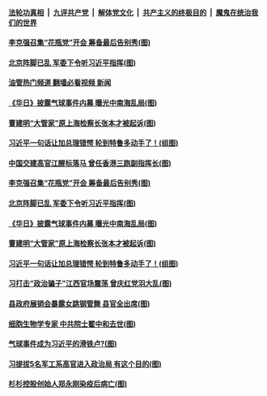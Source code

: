 ####  [法轮功真相](../../../../basic/blob/master/README.md?t=02152012) &nbsp;|&nbsp; [九评共产党](../../../../9ping.md/blob/master/README.md?t=02152012) &nbsp;|&nbsp; [解体党文化](../../../../jtdwh.md/blob/master/README.md?t=02152012)  &nbsp;|&nbsp; [共产主义的终极目的](../../../../gczydzjmd.md/blob/master/README.md?t=02152012) &nbsp;|&nbsp; [魔鬼在统治我们的世界](../../../../mgztzwmdsj.md/blob/master/README.md?t=02152012) 

#### [李克强召集“花瓶党”开会 筹备最后告别秀(图)](../pages/p2/1028977.md?t=02152012) 

#### [北京阵脚已乱 军委下令听习近平指挥(图)](../pages/p2/1028946.md?t=02152012) 

#### [油管热门频道 翻墙必看视频 新闻](http://129.146.143.75:81/youtube.html?02152012)

#### [《华日》披露气球事件内幕 曝光中南海乱局(图)](../pages/p2/1028922.md?t=02152012) 

#### [曹建明“大管家”原上海检察长张本才被起诉(图)](../pages/p2/1028870.md?t=02152012) 

#### [习近平一句话让加总理错愕 轮到特鲁多动手了！(组图)](../pages/p2/1028910.md?t=02152012) 




#### [中国交建高官江醒标落马 曾任香港三跑副指挥长(图)](../pages/p2/1029002.md?t=02152012) 

#### [李克强召集“花瓶党”开会 筹备最后告别秀(图)](../pages/p2/1028977.md?t=02152012) 


#### [北京阵脚已乱 军委下令听习近平指挥(图)](../pages/p2/1028946.md?t=02152012) 


#### [《华日》披露气球事件内幕 曝光中南海乱局(图)](../pages/p2/1028922.md?t=02152012) 

#### [曹建明“大管家”原上海检察长张本才被起诉(图)](../pages/p2/1028870.md?t=02152012) 

#### [习近平一句话让加总理错愕 轮到特鲁多动手了！(组图)](../pages/p2/1028910.md?t=02152012) 



#### [习打击“政治骗子”江西官场震荡 曾庆红党羽大乱(图)](../pages/p2/1028853.md?t=02152012) 


#### [县政府展销会暴露女跳钢管舞 县官全出席(图)](../pages/p2/1028832.md?t=02152012) 

#### [细胞生物学专家 中共院士翟中和去世(图)](../pages/p2/1028830.md?t=02152012) 


#### [气球事件成为习近平的滑铁卢?(图)](../pages/p2/1028781.md?t=02152012) 

#### [习提拔5名军工系高官进入政治局 有这个目的(图)](../pages/p2/1028805.md?t=02152012) 

#### [杉杉控股创始人郑永刚染疫后病亡(图)](../pages/p2/1028779.md?t=02152012) 

<img src='http://gfw-breaker.win/goodnews/indexes/p2.md' width='0px' height='0px'/>
